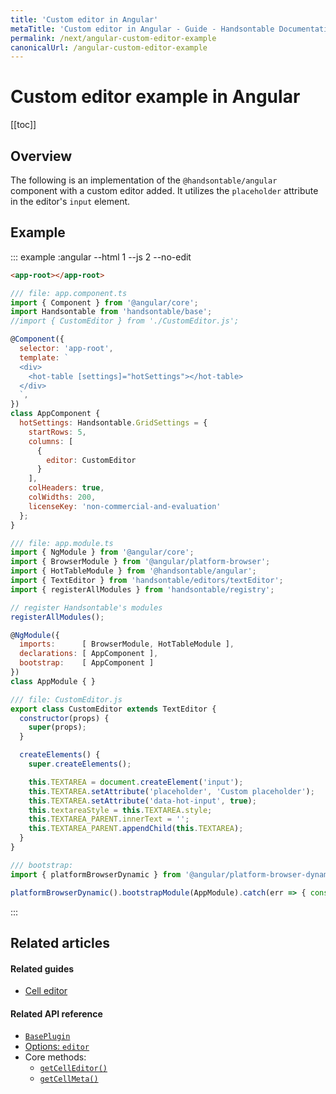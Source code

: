 ```yaml
---
title: 'Custom editor in Angular'
metaTitle: 'Custom editor in Angular - Guide - Handsontable Documentation'
permalink: /next/angular-custom-editor-example
canonicalUrl: /angular-custom-editor-example
---
```


# Custom editor example in Angular

[[toc]]

## Overview

The following is an implementation of the `@handsontable/angular` component with a custom editor added. It utilizes the `placeholder` attribute in the editor's `input` element.

## Example

::: example :angular --html 1 --js 2 --no-edit
```html
<app-root></app-root>
```

```js
/// file: app.component.ts
import { Component } from '@angular/core';
import Handsontable from 'handsontable/base';
//import { CustomEditor } from './CustomEditor.js';

@Component({
  selector: 'app-root',
  template: `
  <div>
    <hot-table [settings]="hotSettings"></hot-table>
  </div>
  `,
})
class AppComponent {
  hotSettings: Handsontable.GridSettings = {
    startRows: 5,
    columns: [
      {
        editor: CustomEditor
      }
    ],
    colHeaders: true,
    colWidths: 200,
    licenseKey: 'non-commercial-and-evaluation'
  };
}

/// file: app.module.ts
import { NgModule } from '@angular/core';
import { BrowserModule } from '@angular/platform-browser';
import { HotTableModule } from '@handsontable/angular';
import { TextEditor } from 'handsontable/editors/textEditor';
import { registerAllModules } from 'handsontable/registry';

// register Handsontable's modules
registerAllModules();

@NgModule({
  imports:      [ BrowserModule, HotTableModule ],
  declarations: [ AppComponent ],
  bootstrap:    [ AppComponent ]
})
class AppModule { }

/// file: CustomEditor.js
export class CustomEditor extends TextEditor {
  constructor(props) {
    super(props);
  }

  createElements() {
    super.createElements();

    this.TEXTAREA = document.createElement('input');
    this.TEXTAREA.setAttribute('placeholder', 'Custom placeholder');
    this.TEXTAREA.setAttribute('data-hot-input', true);
    this.textareaStyle = this.TEXTAREA.style;
    this.TEXTAREA_PARENT.innerText = '';
    this.TEXTAREA_PARENT.appendChild(this.TEXTAREA);
  }
}

/// bootstrap:
import { platformBrowserDynamic } from '@angular/platform-browser-dynamic';

platformBrowserDynamic().bootstrapModule(AppModule).catch(err => { console.error(err) });
```
:::

## Related articles

#### Related guides

- [Cell editor](@/guides/cell-functions/cell-editor.md)

#### Related API reference

- [`BasePlugin`](@/api/basePlugin.md)
- [Options: `editor`](@/api/options.md#editor)
- Core methods:
  - [`getCellEditor()`](@/api/core.md#getcelleditor)
  - [`getCellMeta()`](@/api/core.md#getcellmeta)